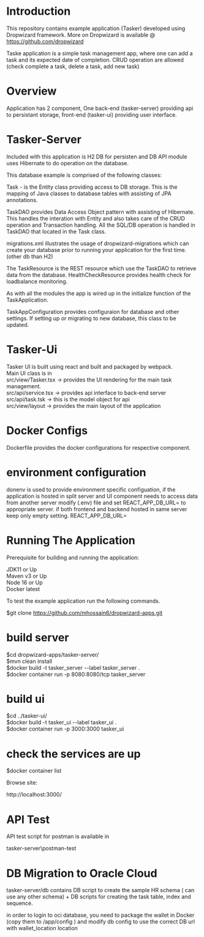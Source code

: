 # Introduction
This repository contains example application (Tasker) developed using Dropwizard framework.
More on Dropwizard is available @ https://github.com/dropwizard 

Taske application is a simple task management app, where one can add a task and its expected date of completion. 
CRUD operation are allowed (check complete a task, delete a task, add new task)

# Overview

Application has 2 component, One back-end (tasker-server) providing api to persistant storage, front-end (tasker-ui) providing user interface.

# Tasker-Server

Included with this application is H2 DB for persisten and DB API module uses Hibernate to do operation on the database.

This database example is comprised of the following classes:

Task - is the Entity class providing access to DB storage. This is the mapping of Java classes to database tables with assisting of JPA annotations.

TaskDAO provides Data Access Object pattern with assisting of Hibernate. This handles the interation with Entity and also takes care of the CRUD operation and Transaction handling. All the SQL/DB operation is handled in TaskDAO that located in the Task class.

migrations.xml illustrates the usage of dropwizard-migrations which can create your database prior to running your application for the first time. (other db than H2)

The TaskResource is the REST resource which use the TaskDAO to retrieve data from the database. HealthCheckResource provides health check for loadbalance monitoring.

As with all the modules the app is wired up in the initialize function of the TaskApplication.

TaskAppConfiguration provides configuraion for database and other settings. If setting up or migrating to new database, this class to be updated.

# Tasker-Ui 

Tasker UI is built using react and built and packaged by webpack. \
Main UI class is in  \
 src/view/Tasker.tsx -> provides the UI rendering for the main task management. \
 src/api/service.tsx -> provides api interface to back-end server \
 src/api/task.tsk -> this is the model object for api \
src/view/layout -> provides the main layout of the application 

# Docker Configs
Dockerfile provides the docker configurations for respective component.

# environment configuration

donenv is used to provide environment specific configuation, if the application is hosted in split server and UI component needs to access data from another server modify (.env) file and set REACT_APP_DB_URL= to appropriate server. if both frontend and backend hosted in same server keep only empty setting. 
REACT_APP_DB_URL= 

# Running The Application

Prerequisite for building and running the application:

 JDK11 or Up \
 Maven v3 or Up \
 Node 16 or Up \
 Docker latest 

To test the example application run the following commands.

$git clone https://github.com/mhossain6/dropwizard-apps.git 

# build server 

$cd dropwizard-apps/tasker-server/ \
$mvn clean install \
$docker build -t tasker_server --label tasker_server  . \
$docker container run -p 8080:8080/tcp  tasker_server

# build ui 

 $cd ../tasker-ui/ \
 $docker build -t tasker_ui --label tasker_ui  . \
 $docker container run -p 3000:3000  tasker_ui
 
 # check the services are up
 
 $docker container list
 
 Browse site:
 
 http://localhost:3000/
 
 # API Test 
 
 API test script for postman is available in 
 
 tasker-server\postman-test
 
 # DB Migration to Oracle Cloud
 
 tasker-server/db contains DB script to create the sample HR schema ( can use any other schema) + DB scripts for creating the task table, index and sequence.
 
 in order to login to oci database, you need to package the wallet in Docker (copy them to /app/config ) and modify db config to use the correct DB url with wallet_location location
 
